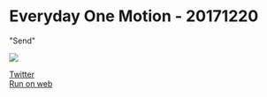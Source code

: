 # Everyday One Motion - 20171220  

"Send"  

![](https://i.imgur.com/Q1lxbP9.gif)  

[Twitter](https://twitter.com/motions_work/status/943134320339779585)  
[Run on web](http://fms-cat-eom.github.io/20171220/dist)  
